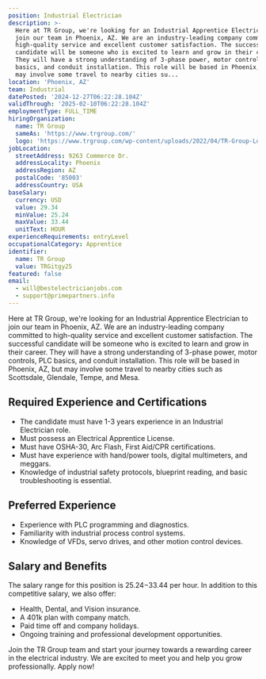 ```yaml
---
position: Industrial Electrician
description: >-
  Here at TR Group, we're looking for an Industrial Apprentice Electrician to
  join our team in Phoenix, AZ. We are an industry-leading company committed to
  high-quality service and excellent customer satisfaction. The successful
  candidate will be someone who is excited to learn and grow in their career.
  They will have a strong understanding of 3-phase power, motor controls, PLC
  basics, and conduit installation. This role will be based in Phoenix, AZ, but
  may involve some travel to nearby cities su...
location: 'Phoenix, AZ'
team: Industrial
datePosted: '2024-12-27T06:22:28.104Z'
validThrough: '2025-02-10T06:22:28.104Z'
employmentType: FULL_TIME
hiringOrganization:
  name: TR Group
  sameAs: 'https://www.trgroup.com/'
  logo: 'https://www.trgroup.com/wp-content/uploads/2022/04/TR-Group-Logo.png'
jobLocation:
  streetAddress: 9263 Commerce Dr.
  addressLocality: Phoenix
  addressRegion: AZ
  postalCode: '85003'
  addressCountry: USA
baseSalary:
  currency: USD
  value: 29.34
  minValue: 25.24
  maxValue: 33.44
  unitText: HOUR
experienceRequirements: entryLevel
occupationalCategory: Apprentice
identifier:
  name: TR Group
  value: TRGitgy25
featured: false
email:
  - will@bestelectricianjobs.com
  - support@primepartners.info
---
```




Here at TR Group, we're looking for an Industrial Apprentice Electrician to join our team in Phoenix, AZ. We are an industry-leading company committed to high-quality service and excellent customer satisfaction. The successful candidate will be someone who is excited to learn and grow in their career. They will have a strong understanding of 3-phase power, motor controls, PLC basics, and conduit installation. This role will be based in Phoenix, AZ, but may involve some travel to nearby cities such as Scottsdale, Glendale, Tempe, and Mesa.

## Required Experience and Certifications

- The candidate must have 1-3 years experience in an Industrial Electrician role.
- Must possess an Electrical Apprentice License.
- Must have OSHA-30, Arc Flash, First Aid/CPR certifications.
- Must have experience with hand/power tools, digital multimeters, and meggars.
- Knowledge of industrial safety protocols, blueprint reading, and basic troubleshooting is essential.

## Preferred Experience

- Experience with PLC programming and diagnostics.
- Familiarity with industrial process control systems.
- Knowledge of VFDs, servo drives, and other motion control devices.

## Salary and Benefits

The salary range for this position is $25.24-$33.44 per hour. In addition to this competitive salary, we also offer:

- Health, Dental, and Vision insurance.
- A 401k plan with company match.
- Paid time off and company holidays.
- Ongoing training and professional development opportunities.

Join the TR Group team and start your journey towards a rewarding career in the electrical industry. We are excited to meet you and help you grow professionally. Apply now!